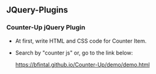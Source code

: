 ## JQuery-Plugins
### Counter-Up jQuery Plugin
- At first, write HTML and CSS code for Counter Item.
- Search by "counter js" or, go to the link below:

  https://bfintal.github.io/Counter-Up/demo/demo.html
  
